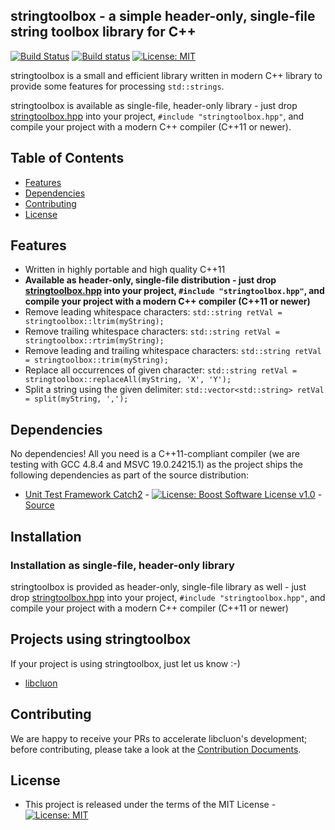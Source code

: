 ## stringtoolbox - a simple header-only, single-file string toolbox library for C++

[![Build Status](https://travis-ci.org/chrberger/stringtoolbox.svg?branch=master)](https://travis-ci.org/chrberger/stringtoolbox) [![Build status](https://ci.appveyor.com/api/projects/status/i3swddat4tlnxmm5?svg=true)](https://ci.appveyor.com/project/chrberger/stringtoolbox) [![License: MIT](https://img.shields.io/badge/License-MIT-blue.svg)](https://opensource.org/licenses/MIT)

stringtoolbox is a small and efficient library written in modern C++ library to provide some features for processing `std::strings`.

stringtoolbox is available as single-file, header-only library - just drop [stringtoolbox.hpp](https://raw.githubusercontent.com/chrberger/stringtoolbox/master/stringtoolbox.hpp) into your project, `#include "stringtoolbox.hpp"`, and compile your project with a modern C++ compiler (C++11 or newer).


## Table of Contents
* [Features](#features)
* [Dependencies](#dependencies)
* [Contributing](#contributing)
* [License](#license)


## Features
* Written in highly portable and high quality C++11
* **Available as header-only, single-file distribution - just drop [stringtoolbox.hpp](https://raw.githubusercontent.com/chrberger/stringtoolbox/master/stringtoolbox.hpp) into your project, `#include "stringtoolbox.hpp"`, and compile your project with a modern C++ compiler (C++11 or newer)**
* Remove leading whitespace characters: `std::string retVal = stringtoolbox::ltrim(myString);`
* Remove trailing whitespace characters: `std::string retVal = stringtoolbox::rtrim(myString);`
* Remove leading and trailing whitespace characters: `std::string retVal = stringtoolbox::trim(myString);`
* Replace all occurrences of given character: `std::string retVal = stringtoolbox::replaceAll(myString, 'X', 'Y');`
* Split a string using the given delimiter: `std::vector<std::string> retVal = split(myString, ',');`


## Dependencies
No dependencies! All you need is a C++11-compliant compiler (we are testing with GCC 4.8.4 and MSVC 19.0.24215.1) as the project ships the following dependencies as part of the source distribution:

* [Unit Test Framework Catch2](https://github.com/catchorg/Catch2/releases/tag/v2.1.1) - [![License: Boost Software License v1.0](https://img.shields.io/badge/License-Boost%20v1-blue.svg)](http://www.boost.org/LICENSE_1_0.txt) - [Source](https://github.com/chrberger/stringtoolbox/blob/master/test/catch.hpp)


## Installation
### Installation as single-file, header-only library
stringtoolbox is provided as header-only, single-file library as well - just drop [stringtoolbox.hpp](https://raw.githubusercontent.com/chrberger/stringtoolbox/master/stringtoolbox.hpp) into your project, `#include "stringtoolbox.hpp"`, and compile your project with a modern C++ compiler (C++11 or newer)


## Projects using stringtoolbox
If your project is using stringtoolbox, just let us know :-)
* [libcluon](https://github.com/chrberger/libcluon)


## Contributing
We are happy to receive your PRs to accelerate libcluon's development; before contributing, please take a look at the [Contribution Documents](CONTRIBUTING.md).


## License
* This project is released under the terms of the MIT License - [![License: MIT](https://img.shields.io/badge/License-MIT-blue.svg)](https://opensource.org/licenses/MIT)

